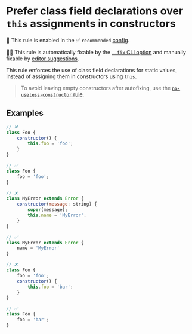 # Prefer class field declarations over `this` assignments in constructors

💼 This rule is enabled in the ✅ `recommended` [config](https://github.com/sindresorhus/eslint-plugin-unicorn#recommended-config).

🔧💡 This rule is automatically fixable by the [`--fix` CLI option](https://eslint.org/docs/latest/user-guide/command-line-interface#--fix) and manually fixable by [editor suggestions](https://eslint.org/docs/latest/use/core-concepts#rule-suggestions).

<!-- end auto-generated rule header -->
<!-- Do not manually modify this header. Run: `npm run fix:eslint-docs` -->

This rule enforces the use of class field declarations for static values, instead of assigning them in constructors using `this`.

> To avoid leaving empty constructors after autofixing, use the [`no-useless-constructor` rule](https://eslint.org/docs/latest/rules/no-useless-constructor).

## Examples

```js
// ❌
class Foo {
	constructor() {
		this.foo = 'foo';
	}
}

// ✅
class Foo {
	foo = 'foo';
}
```

```js
// ❌
class MyError extends Error {
	constructor(message: string) {
		super(message);
		this.name = 'MyError';
	}
}

// ✅
class MyError extends Error {
	name = 'MyError'
}
```

```js
// ❌
class Foo {
	foo = 'foo';
	constructor() {
		this.foo = 'bar';
	}
}

// ✅
class Foo {
	foo = 'bar';
}
```
